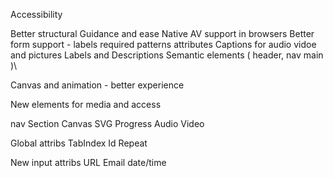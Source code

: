 Accessibility

Better structural Guidance and ease
Native AV support in browsers
Better form support - labels required patterns attributes
Captions for audio vidoe and pictures
Labels and Descriptions
Semantic elements ( header, nav main )\

Canvas and animation - better experience


New elements for media and access

nav
Section
Canvas
SVG
Progress
Audio
Video


Global attribs
TabIndex
Id
Repeat


New input attribs
URL
Email
date/time
